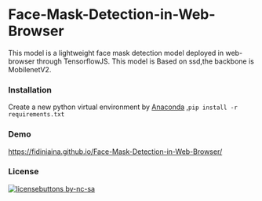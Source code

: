 # Face-Mask-Detection-in-Web-Browser
This model is a lightweight face mask detection model deployed in web-browser through TensorflowJS. This model is Based on ssd,the backbone is MobilenetV2.

### Installation
Create a new python virtual environment by [Anaconda](https://www.anaconda.com/) ,`pip install -r requirements.txt`


### Demo 
https://fidiniaina.github.io/Face-Mask-Detection-in-Web-Browser/


### License
[![licensebuttons by-nc-sa](https://licensebuttons.net/l/by-nc-sa/3.0/88x31.png)](https://creativecommons.org/licenses/by-nc-sa/4.0)
